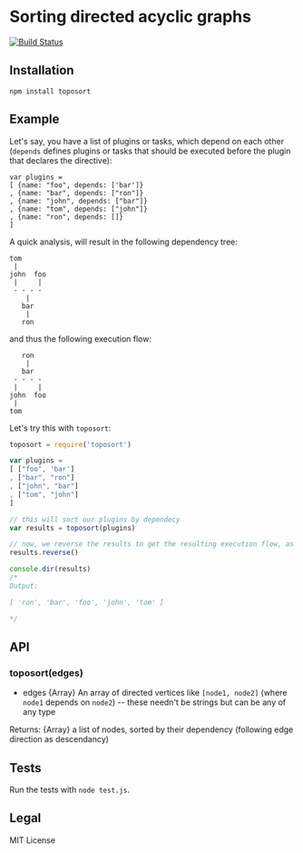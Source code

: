 # Sorting directed acyclic graphs
[![Build Status](https://travis-ci.org/marcelklehr/node-toposort.png)](https://travis-ci.org/marcelklehr/node-toposort)

## Installation
`npm install toposort`

## Example
Let's say, you have a list of plugins or tasks, which depend on each other (`depends` defines plugins or tasks that should be executed before the plugin that declares the directive):

```
var plugins =
[ {name: "foo", depends: ['bar']}
, {name: "bar", depends: ["ron"]}
, {name: "john", depends: ["bar"]}
, {name: "tom", depends: ["john"]}
, {name: "ron", depends: []}
]
```

A quick analysis, will result in the following dependency tree:

```
tom
 |
john  foo
 |     |
 - - - - 
    |
   bar
    |
   ron
```

and thus the following execution flow:

```
   ron
    |
   bar
 - - - - 
 |     |
john  foo
 |
tom
```

Let's try this with `toposort`:

```js
toposort = require('toposort')

var plugins =
[ ["foo", 'bar']
, ["bar", "ron"]
, ["john", "bar"]
, ["tom", "john"]
]

// this will sort our plugins by dependecy
var results = toposort(plugins)

// now, we reverse the results to get the resulting execution flow, as above
results.reverse()

console.dir(results)
/*
Output:

[ 'ron', 'bar', 'foo', 'john', 'tom' ]

*/
```

## API

### toposort(edges)
 * edges {Array} An array of directed vertices like `[node1, node2]` (where `node1` depends on `node2`) -- these needn't be strings but can be any of any type

Returns: {Array} a list of nodes, sorted by their dependency (following edge direction as descendancy)

## Tests
Run the tests with `node test.js`.

## Legal
MIT License